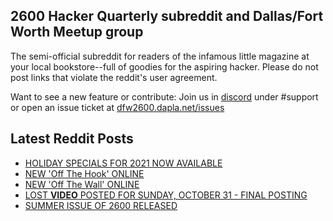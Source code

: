 ## 2600 Hacker Quarterly subreddit and Dallas/Fort Worth Meetup group
The semi-official subreddit for readers of the infamous little magazine at your local bookstore--full of goodies for the aspiring hacker. Please do not post links that violate the reddit's user agreement.

Want to see a new feature or contribute: 
Join us in [discord](https://dfw2600.dapla.net/chat) under #support or open an issue ticket at [dfw2600.dapla.net/issues](https://dfw2600.dapla.net/issues)

## Latest Reddit Posts
<!-- BLOG-POST-LIST:START -->
- [HOLIDAY SPECIALS FOR 2021 NOW AVAILABLE](https://2600.com/content/holiday-specials-2021-now-available)
- [NEW 'Off The Hook' ONLINE](https://2600.com/hook/24-11-2021)
- [NEW 'Off The Wall' ONLINE](https://2600.com/wall/23-11-2021)
- [LOST **VIDEO** POSTED FOR SUNDAY, OCTOBER 31 - FINAL POSTING](https://2600.com/content/lost-video-posted-sunday-october-31-final-posting)
- [SUMMER ISSUE OF 2600 RELEASED](https://2600.com/content/summer-issue-2600-released-16)
<!-- BLOG-POST-LIST:END -->
